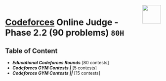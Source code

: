 <img align="right" width="60" height="60" src="https://github.com/cs-MohamedAyman/Problem-Solving-Training/blob/master/online-judges-logos/codeforces.jpg">

# [Codeforces](https://codeforces.com/) Online Judge - Phase 2.2 (90 problems) `80H`

## Table of Content

- ***Educational Codeforces Rounds*** [80 contests]
- ***Codeforces GYM Contests |***     [5 contests]
- ***Codeforces GYM Contests ||***    [15 contests]

